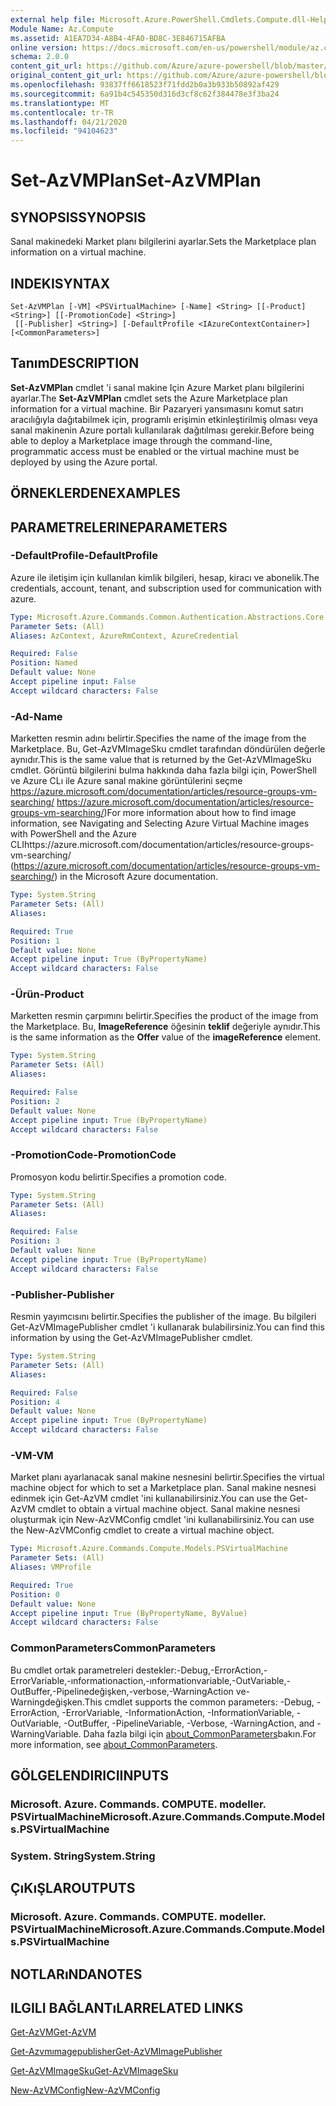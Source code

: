```yaml
---
external help file: Microsoft.Azure.PowerShell.Cmdlets.Compute.dll-Help.xml
Module Name: Az.Compute
ms.assetid: A1EA7D34-A8B4-4FA0-BD8C-3E846715AFBA
online version: https://docs.microsoft.com/en-us/powershell/module/az.compute/set-azvmplan
schema: 2.0.0
content_git_url: https://github.com/Azure/azure-powershell/blob/master/src/Compute/Compute/help/Set-AzVMPlan.md
original_content_git_url: https://github.com/Azure/azure-powershell/blob/master/src/Compute/Compute/help/Set-AzVMPlan.md
ms.openlocfilehash: 93837ff6618523f71fdd2b0a3b933b50892af429
ms.sourcegitcommit: 6a91b4c545350d316d3cf8c62f384478e3f3ba24
ms.translationtype: MT
ms.contentlocale: tr-TR
ms.lasthandoff: 04/21/2020
ms.locfileid: "94104623"
---
```

# <span data-ttu-id="a274d-101">Set-AzVMPlan</span><span class="sxs-lookup"><span data-stu-id="a274d-101">Set-AzVMPlan</span></span>

## <span data-ttu-id="a274d-102">SYNOPSIS</span><span class="sxs-lookup"><span data-stu-id="a274d-102">SYNOPSIS</span></span>
<span data-ttu-id="a274d-103">Sanal makinedeki Market planı bilgilerini ayarlar.</span><span class="sxs-lookup"><span data-stu-id="a274d-103">Sets the Marketplace plan information on a virtual machine.</span></span>

## <span data-ttu-id="a274d-104">INDEKI</span><span class="sxs-lookup"><span data-stu-id="a274d-104">SYNTAX</span></span>

```
Set-AzVMPlan [-VM] <PSVirtualMachine> [-Name] <String> [[-Product] <String>] [[-PromotionCode] <String>]
 [[-Publisher] <String>] [-DefaultProfile <IAzureContextContainer>] [<CommonParameters>]
```

## <span data-ttu-id="a274d-105">Tanım</span><span class="sxs-lookup"><span data-stu-id="a274d-105">DESCRIPTION</span></span>
<span data-ttu-id="a274d-106">**Set-AzVMPlan** cmdlet 'i sanal makine Için Azure Market planı bilgilerini ayarlar.</span><span class="sxs-lookup"><span data-stu-id="a274d-106">The **Set-AzVMPlan** cmdlet sets the Azure Marketplace plan information for a virtual machine.</span></span>
<span data-ttu-id="a274d-107">Bir Pazaryeri yansımasını komut satırı aracılığıyla dağıtabilmek için, programlı erişimin etkinleştirilmiş olması veya sanal makinenin Azure portalı kullanılarak dağıtılması gerekir.</span><span class="sxs-lookup"><span data-stu-id="a274d-107">Before being able to deploy a Marketplace image through the command-line, programmatic access must be enabled or the virtual machine must be deployed by using the Azure portal.</span></span>

## <span data-ttu-id="a274d-108">ÖRNEKLERDEN</span><span class="sxs-lookup"><span data-stu-id="a274d-108">EXAMPLES</span></span>

## <span data-ttu-id="a274d-109">PARAMETRELERINE</span><span class="sxs-lookup"><span data-stu-id="a274d-109">PARAMETERS</span></span>

### <span data-ttu-id="a274d-110">-DefaultProfile</span><span class="sxs-lookup"><span data-stu-id="a274d-110">-DefaultProfile</span></span>
<span data-ttu-id="a274d-111">Azure ile iletişim için kullanılan kimlik bilgileri, hesap, kiracı ve abonelik.</span><span class="sxs-lookup"><span data-stu-id="a274d-111">The credentials, account, tenant, and subscription used for communication with azure.</span></span>

```yaml
Type: Microsoft.Azure.Commands.Common.Authentication.Abstractions.Core.IAzureContextContainer
Parameter Sets: (All)
Aliases: AzContext, AzureRmContext, AzureCredential

Required: False
Position: Named
Default value: None
Accept pipeline input: False
Accept wildcard characters: False
```

### <span data-ttu-id="a274d-112">-Ad</span><span class="sxs-lookup"><span data-stu-id="a274d-112">-Name</span></span>
<span data-ttu-id="a274d-113">Marketten resmin adını belirtir.</span><span class="sxs-lookup"><span data-stu-id="a274d-113">Specifies the name of the image from the Marketplace.</span></span>
<span data-ttu-id="a274d-114">Bu, Get-AzVMImageSku cmdlet tarafından döndürülen değerle aynıdır.</span><span class="sxs-lookup"><span data-stu-id="a274d-114">This is the same value that is returned by the Get-AzVMImageSku cmdlet.</span></span>
<span data-ttu-id="a274d-115">Görüntü bilgilerini bulma hakkında daha fazla bilgi için, PowerShell ve Azure CLı ile Azure sanal makine görüntülerini seçme https://azure.microsoft.com/documentation/articles/resource-groups-vm-searching/ https://azure.microsoft.com/documentation/articles/resource-groups-vm-searching/)</span><span class="sxs-lookup"><span data-stu-id="a274d-115">For more information about how to find image information, see Navigating and Selecting Azure Virtual Machine images with PowerShell and the Azure CLIhttps://azure.microsoft.com/documentation/articles/resource-groups-vm-searching/ (https://azure.microsoft.com/documentation/articles/resource-groups-vm-searching/) in the Microsoft Azure documentation.</span></span>

```yaml
Type: System.String
Parameter Sets: (All)
Aliases:

Required: True
Position: 1
Default value: None
Accept pipeline input: True (ByPropertyName)
Accept wildcard characters: False
```

### <span data-ttu-id="a274d-116">-Ürün</span><span class="sxs-lookup"><span data-stu-id="a274d-116">-Product</span></span>
<span data-ttu-id="a274d-117">Marketten resmin çarpımını belirtir.</span><span class="sxs-lookup"><span data-stu-id="a274d-117">Specifies the product of the image from the Marketplace.</span></span>
<span data-ttu-id="a274d-118">Bu, **ImageReference** öğesinin **teklif** değeriyle aynıdır.</span><span class="sxs-lookup"><span data-stu-id="a274d-118">This is the same information as the **Offer** value of the **imageReference** element.</span></span>

```yaml
Type: System.String
Parameter Sets: (All)
Aliases:

Required: False
Position: 2
Default value: None
Accept pipeline input: True (ByPropertyName)
Accept wildcard characters: False
```

### <span data-ttu-id="a274d-119">-PromotionCode</span><span class="sxs-lookup"><span data-stu-id="a274d-119">-PromotionCode</span></span>
<span data-ttu-id="a274d-120">Promosyon kodu belirtir.</span><span class="sxs-lookup"><span data-stu-id="a274d-120">Specifies a promotion code.</span></span>

```yaml
Type: System.String
Parameter Sets: (All)
Aliases:

Required: False
Position: 3
Default value: None
Accept pipeline input: True (ByPropertyName)
Accept wildcard characters: False
```

### <span data-ttu-id="a274d-121">-Publisher</span><span class="sxs-lookup"><span data-stu-id="a274d-121">-Publisher</span></span>
<span data-ttu-id="a274d-122">Resmin yayımcısını belirtir.</span><span class="sxs-lookup"><span data-stu-id="a274d-122">Specifies the publisher of the image.</span></span>
<span data-ttu-id="a274d-123">Bu bilgileri Get-AzVMImagePublisher cmdlet 'i kullanarak bulabilirsiniz.</span><span class="sxs-lookup"><span data-stu-id="a274d-123">You can find this information by using the Get-AzVMImagePublisher cmdlet.</span></span>

```yaml
Type: System.String
Parameter Sets: (All)
Aliases:

Required: False
Position: 4
Default value: None
Accept pipeline input: True (ByPropertyName)
Accept wildcard characters: False
```

### <span data-ttu-id="a274d-124">-VM</span><span class="sxs-lookup"><span data-stu-id="a274d-124">-VM</span></span>
<span data-ttu-id="a274d-125">Market planı ayarlanacak sanal makine nesnesini belirtir.</span><span class="sxs-lookup"><span data-stu-id="a274d-125">Specifies the virtual machine object for which to set a Marketplace plan.</span></span>
<span data-ttu-id="a274d-126">Sanal makine nesnesi edinmek için Get-AzVM cmdlet 'ini kullanabilirsiniz.</span><span class="sxs-lookup"><span data-stu-id="a274d-126">You can use the Get-AzVM cmdlet to obtain a virtual machine object.</span></span>
<span data-ttu-id="a274d-127">Sanal makine nesnesi oluşturmak için New-AzVMConfig cmdlet 'ini kullanabilirsiniz.</span><span class="sxs-lookup"><span data-stu-id="a274d-127">You can use the New-AzVMConfig cmdlet to create a virtual machine object.</span></span>

```yaml
Type: Microsoft.Azure.Commands.Compute.Models.PSVirtualMachine
Parameter Sets: (All)
Aliases: VMProfile

Required: True
Position: 0
Default value: None
Accept pipeline input: True (ByPropertyName, ByValue)
Accept wildcard characters: False
```

### <span data-ttu-id="a274d-128">CommonParameters</span><span class="sxs-lookup"><span data-stu-id="a274d-128">CommonParameters</span></span>
<span data-ttu-id="a274d-129">Bu cmdlet ortak parametreleri destekler:-Debug,-ErrorAction,-ErrorVariable,-ınformationaction,-ınformationvariable,-OutVariable,-OutBuffer,-Pipelinedeğişken,-verbose,-WarningAction ve-Warningdeğişken.</span><span class="sxs-lookup"><span data-stu-id="a274d-129">This cmdlet supports the common parameters: -Debug, -ErrorAction, -ErrorVariable, -InformationAction, -InformationVariable, -OutVariable, -OutBuffer, -PipelineVariable, -Verbose, -WarningAction, and -WarningVariable.</span></span> <span data-ttu-id="a274d-130">Daha fazla bilgi için [about_CommonParameters](http://go.microsoft.com/fwlink/?LinkID=113216)bakın.</span><span class="sxs-lookup"><span data-stu-id="a274d-130">For more information, see [about_CommonParameters](http://go.microsoft.com/fwlink/?LinkID=113216).</span></span>

## <span data-ttu-id="a274d-131">GÖLGELENDIRICI</span><span class="sxs-lookup"><span data-stu-id="a274d-131">INPUTS</span></span>

### <span data-ttu-id="a274d-132">Microsoft. Azure. Commands. COMPUTE. modeller. PSVirtualMachine</span><span class="sxs-lookup"><span data-stu-id="a274d-132">Microsoft.Azure.Commands.Compute.Models.PSVirtualMachine</span></span>

### <span data-ttu-id="a274d-133">System. String</span><span class="sxs-lookup"><span data-stu-id="a274d-133">System.String</span></span>

## <span data-ttu-id="a274d-134">ÇıKıŞLAR</span><span class="sxs-lookup"><span data-stu-id="a274d-134">OUTPUTS</span></span>

### <span data-ttu-id="a274d-135">Microsoft. Azure. Commands. COMPUTE. modeller. PSVirtualMachine</span><span class="sxs-lookup"><span data-stu-id="a274d-135">Microsoft.Azure.Commands.Compute.Models.PSVirtualMachine</span></span>

## <span data-ttu-id="a274d-136">NOTLARıNDA</span><span class="sxs-lookup"><span data-stu-id="a274d-136">NOTES</span></span>

## <span data-ttu-id="a274d-137">ILGILI BAĞLANTıLAR</span><span class="sxs-lookup"><span data-stu-id="a274d-137">RELATED LINKS</span></span>

[<span data-ttu-id="a274d-138">Get-AzVM</span><span class="sxs-lookup"><span data-stu-id="a274d-138">Get-AzVM</span></span>](./Get-AzVM.md)

[<span data-ttu-id="a274d-139">Get-Azvmımagepublisher</span><span class="sxs-lookup"><span data-stu-id="a274d-139">Get-AzVMImagePublisher</span></span>](./Get-AzVMImagePublisher.md)

[<span data-ttu-id="a274d-140">Get-AzVMImageSku</span><span class="sxs-lookup"><span data-stu-id="a274d-140">Get-AzVMImageSku</span></span>](./Get-AzVMImageSku.md)

[<span data-ttu-id="a274d-141">New-AzVMConfig</span><span class="sxs-lookup"><span data-stu-id="a274d-141">New-AzVMConfig</span></span>](./New-AzVMConfig.md)
